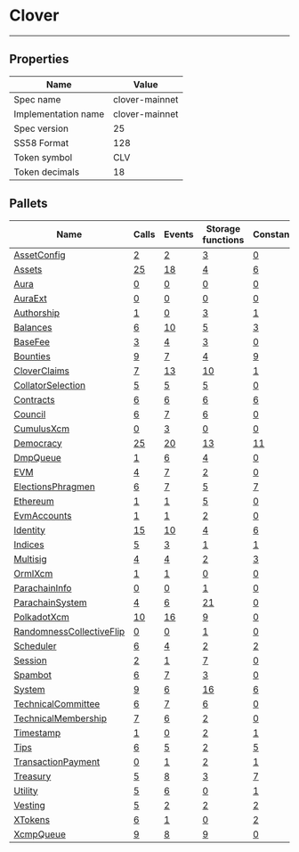 # Clover

---------

## Properties
| Name | Value |
| -------- | -------- |
| Spec name     | clover-mainnet     |
| Implementation name     | clover-mainnet     |
| Spec version     | 25     |
| SS58 Format     | 128     |
| Token symbol      | CLV     |
| Token decimals      | 18     |

## Pallets
| Name | Calls | Events | Storage functions | Constants | Errors |
| -------- | -------- | -------- | -------- | -------- | -------- |
| [AssetConfig](assetconfig.md) | [2](assetconfig.md#calls) | [2](assetconfig.md#events) | [3](assetconfig.md#storage-functions) | [0](assetconfig.md#constants) | [1](assetconfig.md#errors) |
| [Assets](assets.md) | [25](assets.md#calls) | [18](assets.md#events) | [4](assets.md#storage-functions) | [6](assets.md#constants) | [15](assets.md#errors) |
| [Aura](aura.md) | [0](aura.md#calls) | [0](aura.md#events) | [0](aura.md#storage-functions) | [0](aura.md#constants) | [0](aura.md#errors) |
| [AuraExt](auraext.md) | [0](auraext.md#calls) | [0](auraext.md#events) | [0](auraext.md#storage-functions) | [0](auraext.md#constants) | [0](auraext.md#errors) |
| [Authorship](authorship.md) | [1](authorship.md#calls) | [0](authorship.md#events) | [3](authorship.md#storage-functions) | [1](authorship.md#constants) | [7](authorship.md#errors) |
| [Balances](balances.md) | [6](balances.md#calls) | [10](balances.md#events) | [5](balances.md#storage-functions) | [3](balances.md#constants) | [8](balances.md#errors) |
| [BaseFee](basefee.md) | [3](basefee.md#calls) | [4](basefee.md#events) | [3](basefee.md#storage-functions) | [0](basefee.md#constants) | [0](basefee.md#errors) |
| [Bounties](bounties.md) | [9](bounties.md#calls) | [7](bounties.md#events) | [4](bounties.md#storage-functions) | [9](bounties.md#constants) | [11](bounties.md#errors) |
| [CloverClaims](cloverclaims.md) | [7](cloverclaims.md#calls) | [13](cloverclaims.md#events) | [10](cloverclaims.md#storage-functions) | [1](cloverclaims.md#constants) | [8](cloverclaims.md#errors) |
| [CollatorSelection](collatorselection.md) | [5](collatorselection.md#calls) | [5](collatorselection.md#events) | [5](collatorselection.md#storage-functions) | [0](collatorselection.md#constants) | [10](collatorselection.md#errors) |
| [Contracts](contracts.md) | [6](contracts.md#calls) | [6](contracts.md#events) | [6](contracts.md#storage-functions) | [6](contracts.md#constants) | [29](contracts.md#errors) |
| [Council](council.md) | [6](council.md#calls) | [7](council.md#events) | [6](council.md#storage-functions) | [0](council.md#constants) | [10](council.md#errors) |
| [CumulusXcm](cumulusxcm.md) | [0](cumulusxcm.md#calls) | [3](cumulusxcm.md#events) | [0](cumulusxcm.md#storage-functions) | [0](cumulusxcm.md#constants) | [0](cumulusxcm.md#errors) |
| [Democracy](democracy.md) | [25](democracy.md#calls) | [20](democracy.md#events) | [13](democracy.md#storage-functions) | [11](democracy.md#constants) | [29](democracy.md#errors) |
| [DmpQueue](dmpqueue.md) | [1](dmpqueue.md#calls) | [6](dmpqueue.md#events) | [4](dmpqueue.md#storage-functions) | [0](dmpqueue.md#constants) | [2](dmpqueue.md#errors) |
| [EVM](evm.md) | [4](evm.md#calls) | [7](evm.md#events) | [2](evm.md#storage-functions) | [0](evm.md#constants) | [6](evm.md#errors) |
| [ElectionsPhragmen](electionsphragmen.md) | [6](electionsphragmen.md#calls) | [7](electionsphragmen.md#events) | [5](electionsphragmen.md#storage-functions) | [7](electionsphragmen.md#constants) | [17](electionsphragmen.md#errors) |
| [Ethereum](ethereum.md) | [1](ethereum.md#calls) | [1](ethereum.md#events) | [5](ethereum.md#storage-functions) | [0](ethereum.md#constants) | [2](ethereum.md#errors) |
| [EvmAccounts](evmaccounts.md) | [1](evmaccounts.md#calls) | [1](evmaccounts.md#events) | [2](evmaccounts.md#storage-functions) | [0](evmaccounts.md#constants) | [6](evmaccounts.md#errors) |
| [Identity](identity.md) | [15](identity.md#calls) | [10](identity.md#events) | [4](identity.md#storage-functions) | [6](identity.md#constants) | [16](identity.md#errors) |
| [Indices](indices.md) | [5](indices.md#calls) | [3](indices.md#events) | [1](indices.md#storage-functions) | [1](indices.md#constants) | [5](indices.md#errors) |
| [Multisig](multisig.md) | [4](multisig.md#calls) | [4](multisig.md#events) | [2](multisig.md#storage-functions) | [3](multisig.md#constants) | [14](multisig.md#errors) |
| [OrmlXcm](ormlxcm.md) | [1](ormlxcm.md#calls) | [1](ormlxcm.md#events) | [0](ormlxcm.md#storage-functions) | [0](ormlxcm.md#constants) | [3](ormlxcm.md#errors) |
| [ParachainInfo](parachaininfo.md) | [0](parachaininfo.md#calls) | [0](parachaininfo.md#events) | [1](parachaininfo.md#storage-functions) | [0](parachaininfo.md#constants) | [0](parachaininfo.md#errors) |
| [ParachainSystem](parachainsystem.md) | [4](parachainsystem.md#calls) | [6](parachainsystem.md#events) | [21](parachainsystem.md#storage-functions) | [0](parachainsystem.md#constants) | [8](parachainsystem.md#errors) |
| [PolkadotXcm](polkadotxcm.md) | [10](polkadotxcm.md#calls) | [16](polkadotxcm.md#events) | [9](polkadotxcm.md#storage-functions) | [0](polkadotxcm.md#constants) | [13](polkadotxcm.md#errors) |
| [RandomnessCollectiveFlip](randomnesscollectiveflip.md) | [0](randomnesscollectiveflip.md#calls) | [0](randomnesscollectiveflip.md#events) | [1](randomnesscollectiveflip.md#storage-functions) | [0](randomnesscollectiveflip.md#constants) | [0](randomnesscollectiveflip.md#errors) |
| [Scheduler](scheduler.md) | [6](scheduler.md#calls) | [4](scheduler.md#events) | [2](scheduler.md#storage-functions) | [2](scheduler.md#constants) | [4](scheduler.md#errors) |
| [Session](session.md) | [2](session.md#calls) | [1](session.md#events) | [7](session.md#storage-functions) | [0](session.md#constants) | [5](session.md#errors) |
| [Spambot](spambot.md) | [6](spambot.md#calls) | [7](spambot.md#events) | [3](spambot.md#storage-functions) | [0](spambot.md#constants) | [2](spambot.md#errors) |
| [System](system.md) | [9](system.md#calls) | [6](system.md#events) | [16](system.md#storage-functions) | [6](system.md#constants) | [6](system.md#errors) |
| [TechnicalCommittee](technicalcommittee.md) | [6](technicalcommittee.md#calls) | [7](technicalcommittee.md#events) | [6](technicalcommittee.md#storage-functions) | [0](technicalcommittee.md#constants) | [10](technicalcommittee.md#errors) |
| [TechnicalMembership](technicalmembership.md) | [7](technicalmembership.md#calls) | [6](technicalmembership.md#events) | [2](technicalmembership.md#storage-functions) | [0](technicalmembership.md#constants) | [3](technicalmembership.md#errors) |
| [Timestamp](timestamp.md) | [1](timestamp.md#calls) | [0](timestamp.md#events) | [2](timestamp.md#storage-functions) | [1](timestamp.md#constants) | [0](timestamp.md#errors) |
| [Tips](tips.md) | [6](tips.md#calls) | [5](tips.md#events) | [2](tips.md#storage-functions) | [5](tips.md#constants) | [6](tips.md#errors) |
| [TransactionPayment](transactionpayment.md) | [0](transactionpayment.md#calls) | [1](transactionpayment.md#events) | [2](transactionpayment.md#storage-functions) | [1](transactionpayment.md#constants) | [0](transactionpayment.md#errors) |
| [Treasury](treasury.md) | [5](treasury.md#calls) | [8](treasury.md#events) | [3](treasury.md#storage-functions) | [7](treasury.md#constants) | [5](treasury.md#errors) |
| [Utility](utility.md) | [5](utility.md#calls) | [6](utility.md#events) | [0](utility.md#storage-functions) | [1](utility.md#constants) | [1](utility.md#errors) |
| [Vesting](vesting.md) | [5](vesting.md#calls) | [2](vesting.md#events) | [2](vesting.md#storage-functions) | [2](vesting.md#constants) | [5](vesting.md#errors) |
| [XTokens](xtokens.md) | [6](xtokens.md#calls) | [1](xtokens.md#events) | [0](xtokens.md#storage-functions) | [2](xtokens.md#constants) | [19](xtokens.md#errors) |
| [XcmpQueue](xcmpqueue.md) | [9](xcmpqueue.md#calls) | [8](xcmpqueue.md#events) | [9](xcmpqueue.md#storage-functions) | [0](xcmpqueue.md#constants) | [5](xcmpqueue.md#errors) |